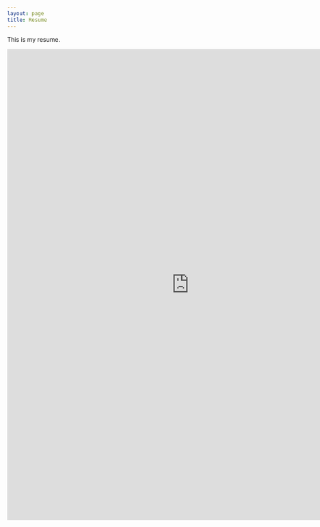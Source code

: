 ```yaml
---
layout: page
title: Resume
---
```


This is my resume.
<iframe src="https://drive.google.com/file/d/1-HtlfE9m8vyHUBoxwB3jH1L1wSNeNZla/preview" width="850" height="1100" allow="autoplay" frameborder = "0"></iframe>

